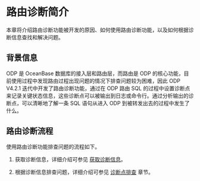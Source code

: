 # 路由诊断简介

本章将介绍路由诊断功能被开发的原因、如何使用路由诊断功能，以及如何根据诊断信息查找和解决问题。

## 背景信息

ODP 是 OceanBase 数据库的接入层和路由层，而路由是 ODP 的核心功能，目前使用过程中发现路由过程出现问题的情况下排查问题较为困难，因此 ODP V4.2.1 迭代中开发了路由诊断功能，通过在 ODP 路由 SQL 的过程中设置诊断点来记录关键状态信息，这些诊断点可以被输出到日志或命令行。通过分析输出的诊断点，可以清晰地了解一条 SQL 语句从进入 ODP 到被转发出去的过程中发生了什么。

## 路由诊断流程

使用路由诊断功能排查问题的流程如下。

1. 获取诊断信息，详细介绍可参见 [获取诊断信息](./200.obtaining-diagnostic-information.md)。

2. 根据诊断信息排查问题，详细介绍可参见 [诊断点排查](./300.diagnosis-point-troubleshooting/100.overview-of-diagnosis-point-troubleshooting.md) 章节。
